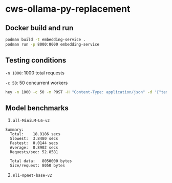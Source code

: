 # cws-ollama-py-replacement

## Docker build and run

```bash
podman build -t embedding-service .
podman run -p 8000:8000 embedding-service
```

## Testing conditions

`-n 1000`: 1000 total requests

`-c 50`: 50 concurrent workers

```bash
hey -n 1000 -c 50 -m POST -H "Content-Type: application/json" -d '{"text":"John Smith"}' http://localhost:8000/embed
```

## Model benchmarks

1. `all-MiniLM-L6-v2`

```
Summary:
  Total:	18.9186 secs
  Slowest:	3.8480 secs
  Fastest:	0.0144 secs
  Average:	0.8902 secs
  Requests/sec:	52.8581

  Total data:	8050000 bytes
  Size/request:	8050 bytes
```

2. `nli-mpnet-base-v2`

